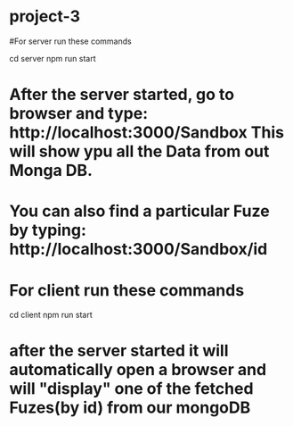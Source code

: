 # project-3

#For server run these commands

cd server
npm run start

# After the server started, go to browser and type: http://localhost:3000/Sandbox This will show ypu all the Data from out Monga DB.
# You can also find a particular Fuze by typing: http://localhost:3000/Sandbox/id


# For client run these commands

cd client
npm run start

# after the server started it will automatically open a browser and will "display" one of the fetched Fuzes(by id) from our mongoDB
